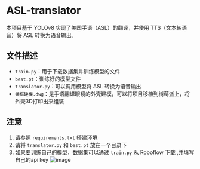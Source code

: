 # ASL-translator

本项目基于 YOLOv8 实现了美国手语（ASL）的翻译，并使用 TTS（文本转语音）将 ASL 转换为语音输出。

## 文件描述

- `train.py`：用于下载数据集并训练模型的文件
- `best.pt`：训练好的模型文件
- `translator.py`：可以调用模型将 ASL 转换为语音输出
- `镜框建模.dwg`：是手语翻译眼镜的外壳建模，可以将项目移植到树莓派上，将外壳3D打印出来组装

## 注意

1. 请参照 `requirements.txt` 搭建环境
2. 请将 `translator.py` 和 `best.pt` 放在一个目录下
3. 如果要训练自己的模型，数据集可以通过 `train.py` 从 Roboflow 下载 ,并填写自己的api key
![image](https://github.com/3379631652/ASL-translator/assets/90537351/4b7037eb-db03-4a69-b7ee-d7956d518e83)


